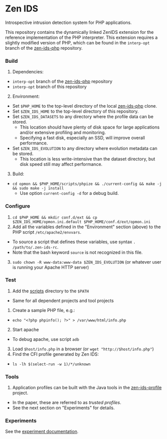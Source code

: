 # Zen IDS
Introspective intrusion detection system for PHP applications.

This repository contains the dynamically linked ZenIDS extension for the reference implementation of the PHP interpreter. This extension requires a slightly modified version of PHP, which can be found in the `interp-opt` branch of the [zen-ids-php](https://github.com/uci-plrg/zen-ids-php) repository.

### Build

1. Dependencies:
  * `interp-opt` branch of the [zen-ids-php](https://github.com/uci-plrg/zen-ids-php) repository
  * `interp-opt` branch of this repository
2. Environment:
  * Set `$PHP_HOME` to the top-level directory of the local [zen-ids-php](https://github.com/uci-plrg/zen-ids-php) clone.
  * Set `$ZEN_IDS_HOME` to the top-level directory of this repository.
  * Set `$ZEN_IDS_DATASETS` to any directory where the profile data can be stored.
    * This location should have plenty of disk space for large applications and/or extensive profiling and monitoring.
    * Specifying a fast disk, especially an SSD, will improve overall performance.
  * Set `$ZEN_IDS_EVOLUTION` to any directory where evolution metadata can be stored.
    * This location is less write-intensive than the dataset directory, but disk speed still may affect performance.
3. Build:
  * `cd opmon && $PHP_HOME/scripts/phpize && ./current-config && make -j && sudo make -j install`
    * Use option `current-config -d` for a debug build.

### Configure

1. `cd $PHP_HOME && mkdir conf.d/ext && cp $ZEN_IDS_HOME/opmon.ini.default $PHP_HOME/conf.d/ext/opmon.ini`
2. Add all the variables defined in the "Environment" section (above) to the PHP script `/etc/apache2/envvars`.
  * To source a script that defines these variables, use syntax `. /path/to/.zen-ids-rc`.
  * Note that the bash keyword `source` is not recognized in this file.
3. `sudo chown -R www-data:www-data $ZEN_IDS_EVOLUTION` (or whatever user is running your Apache HTTP server)

### Test

1. Add the [scripts](https://github.com/uci-plrg/zen-ids/tree/interp-opt/scripts) directory to the `$PATH`
  * Same for all dependent projects and tool projects
1. Create a sample PHP file, e.g.:
  * `echo "<?php phpinfo(); ?>" > /var/www/html/info.php`
2. Start apache
  * To debug apache, use script `adb`
3. Load `$host/info.php` in a browser (or `wget "http://$host/info.php"`)
4. Find the CFI profile generated by Zen IDS:
  * `ls -lh $(select-run -w 1)/*/unknown`

### Tools

1. Application profiles can be built with the Java tools in the [zen-ids-profile](https://github.com/uci-plrg/zen-ids-profile) project. 
  * In the paper, these are referred to as *trusted profiles*.
  * See the next section on "Experiments" for details.
 
### Experiments

See the [experiment documentation](https://github.com/uci-plrg/zen-ids/blob/interp-opt/EXPERIMENTS.md).

